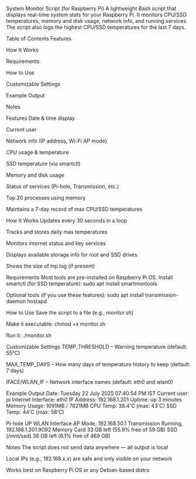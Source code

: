 System Monitor Script (for Raspberry Pi)
A lightweight Bash script that displays real-time system stats for your Raspberry Pi.
It monitors CPU/SSD temperatures, memory and disk usage, network info, and running services.
The script also logs the highest CPU/SSD temperatures for the last 7 days.

Table of Contents
Features

How It Works

Requirements

How to Use

Customizable Settings

Example Output

Notes

Features
Date & time display

Current user

Network info (IP address, Wi-Fi AP mode)

CPU usage & temperature

SSD temperature (via smartctl)

Memory and disk usage

Status of services (Pi-hole, Transmission, etc.)

Top 20 processes using memory

Maintains a 7-day record of max CPU/SSD temperatures

How It Works
Updates every 30 seconds in a loop

Tracks and stores daily max temperatures

Monitors internet status and key services

Displays available storage info for root and SSD drives

Shows the size of lnp.log (if present)

Requirements
Most tools are pre-installed on Raspberry Pi OS.
Install smartctl (for SSD temperature):
sudo apt install smartmontools

Optional tools (if you use these features):
sudo apt install transmission-daemon hostapd

How to Use
Save the script to a file (e.g., monitor.sh)

Make it executable:
chmod +x monitor.sh

Run it:
./monitor.sh

Customizable Settings
TEMP_THRESHOLD – Warning temperature (default: 55°C)

MAX_TEMP_DAYS – How many days of temperature history to keep (default: 7 days)

IFACE/WLAN_IF – Network interface names (default: eth0 and wlan0)



Example Output
Date: Tuesday 22 July 2025 07:40:54 PM IST
Current user: pi
Internet Interface: eth0
IP Address: 192.168.1.201
Uptime: up 3 minutes
Memory Usage: 1091MB / 7821MB
CPU Temp: 38.4'C (max: 43'C)
SSD Temp: 44'C (max: 58'C)

Pi-hole UP
WLAN Interface AP Mode, 192.168.50.1
Transmission Running, 192.168.1.201:9092
Memory Card 33 GB left (55.9% free of 59 GB)
SSD (/mnt/ssd) 38 GB left (8.1% free of 469 GB)

Notes
The script does not send data anywhere — all output is local

Local IPs (e.g., 192.168.x.x) are safe and only visible on your network

Works best on Raspberry Pi OS or any Debian-based distro
